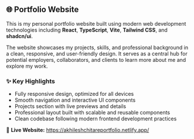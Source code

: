 ## 🌐 Portfolio Website

This is my personal portfolio website built using modern web development technologies including **React**, **TypeScript**, **Vite**, **Tailwind CSS**, and **shadcn/ui**.

The website showcases my projects, skills, and professional background in a clean, responsive, and user-friendly design. It serves as a central hub for potential employers, collaborators, and clients to learn more about me and explore my work.

### ✨ Key Highlights
- Fully responsive design, optimized for all devices
- Smooth navigation and interactive UI components
- Projects section with live previews and details
- Professional layout built with scalable and reusable components
- Clean codebase following modern frontend development practices

🔗 **Live Website:** https://akhileshchitareportfolio.netlify.app/
